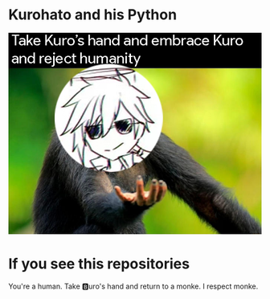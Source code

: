 # Kurohato and his Python

![monke](monke.jpg)

# If you see this repositories

You're a human. Take 🅱️uro's hand and return to a monke. I respect monke.